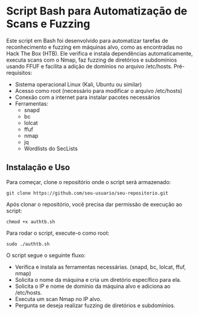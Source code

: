 # Script Bash para Automatização de Scans e Fuzzing

Este script em Bash foi desenvolvido para automatizar tarefas de reconhecimento e fuzzing em máquinas alvo, como as encontradas no Hack The Box (HTB). Ele verifica e instala dependências automaticamente, executa scans com o Nmap, faz fuzzing de diretórios e subdomínios usando FFUF e facilita a adição de domínios no arquivo /etc/hosts.
Pré-requisitos:

   * Sistema operacional Linux (Kali, Ubuntu ou similar)
   * Acesso como root (necessário para modificar o arquivo /etc/hosts)
   * Conexão com a internet para instalar pacotes necessários
   * Ferramentas:
       * snapd
       * bc
       * lolcat
       * ffuf
       * nmap
       * jq
       * Wordlists do SecLists

## Instalação e Uso

Para começar, clone o repositório onde o script será armazenado:

```
git clone https://github.com/seu-usuario/seu-repositorio.git
```

Após clonar o repositório, você precisa dar permissão de execução ao script:

```
chmod +x authtb.sh
```

Para rodar o script, execute-o como root:

```
sudo ./authtb.sh
```

O script segue o seguinte fluxo:

   - Verifica e instala as ferramentas necessárias. (snapd, bc, lolcat, ffuf, nmap)
   - Solicita o nome da máquina e cria um diretório específico para ela.
   - Solicita o IP e nome de domínio da máquina alvo e adiciona ao /etc/hosts.
   - Executa um scan Nmap no IP alvo.
   - Pergunta se deseja realizar fuzzing de diretórios e subdomínios.
